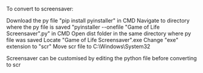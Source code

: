To convert to screensaver:

Download the py file
"pip install pyinstaller" in CMD
Navigate to directory where the py file is saved
"pyinstaller --onefile "Game of Life Screensaver".py" in CMD
Open dist folder in the same directory where py file was saved
Locate "Game of Life Screensaver".exe
Change "exe" extension to "scr"
Move scr file to C:\Windows\System32

Screensaver can be customised by editing the python file before converting to scr
